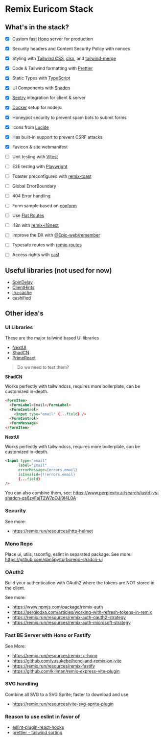 # Remix Euricom Stack

## What's in the stack?

- [x] Custom fast [Hono](https://hono.dev/) server for production
- [x] Security headers and Content Security Policy with nonces
- [x] Styling with [Tailwind CSS](https://tailwindcss.com/), [clsx](https://www.npmjs.com/package/clsx), and
      [tailwind-merge](https://www.npmjs.com/package/tailwind-merge)
- [x] Code & Tailwind formatting with [Prettier](https://prettier.io/)
- [x] Static Types with [TypeScript](https://typescriptlang.org/)
- [x] UI Components with [Shadcn](https://ui.shadcn.com/)
- [x] [Sentry](https://sentry.io/) integration for client & server
- [x] [Docker](https://docs.docker.com/engine/install) setup for nodejs.
- [x] Honeypot security to prevent spam bots to submit forms
- [x] Icons from [Lucide](https://lucide.dev/icons/)
- [x] Has built-in support to prevent CSRF attacks
- [x] Favicon & site webmanifest
- [ ] Unit testing with [Vitest](https://vitest.dev/)
- [ ] E2E testing with [Playwright](https://playwright.dev/)
- [ ] Toaster preconfigured with [remix-toast](https://remix.run/resources/remix-toast)
- [ ] Global ErrorBoundary
- [ ] 404 Error handling
- [ ] Form sample based on [conform](https://github.com/edmundhung/conform)
- [ ] Use [Flat Routes](https://github.com/kiliman/remix-flat-routes)
- [ ] I18n with [remix-i18next](https://www.npmjs.com/package/remix-i18next)
- [ ] Improve the DX with [@Epic-web/remember](https://remix.run/resources/@epic-web/remember)
- [ ] Typesafe routes with [remix-routes](https://github.com/yesmeck/remix-routes)
- [ ] Access rights with [casl](https://casl.js.org/v6/en/)


## Useful libraries (not used for now)

- [SpinDelay](https://github.com/smeijer/spin-delay)
- [ClientHints](https://github.com/epicweb-dev/client-hints)
- [lru-cache](https://www.npmjs.com/package/lru-cache)
- [cashified](https://github.com/epicweb-dev/cachified)
  

## Other idea's

### UI Libraries

These are the major tailwind based UI libraries

* [NextUI](https://nextui.org/)
* [ShadCN](https://ui.shadcn.com/)
* [PrimeReact](https://primereact.org/)

> Do we need to test them?

**ShadCN**

Works perfectly with tailwindcss, requires more boilerplate, can be customized in-depth.

```html
<FormItem>
  <FormLabel>Email</FormLabel>
  <FormControl>
    <Input type="email" {...field} />
  <FormControl>
  <FormMessage>
</FormItem>
```

**NextUI**

Works perfectly with tailwindcss, requires more boilerplate, can be customized in-depth.

```html
<Input type="email"
      label="Email" 
      errorMessage={errors.email} 
      isInvalid={!!errors.email}
      {...field}
/>
```

You can also combine them, see: https://www.perplexity.ai/search/justd-vs-shadcn-qs6zyFajT2W7pOJj9I4L0A

### Security

See more:
* https://remix.run/resources/http-helmet

### Mono Repo

Place ui, utils, tsconfig, eslint in separated package.
See more: https://github.com/dan5py/turborepo-shadcn-ui

### OAuth2

Build your authentication with OAuth2 where the tokens are NOT stored 
in the client. 

See more: 
* https://www.npmjs.com/package/remix-auth
* https://sergiodxa.com/articles/working-with-refresh-tokens-in-remix
* https://remix.run/resources/remix-auth-oauth2-strategy
* https://remix.run/resources/remix-auth-microsoft-strategy
  
### Fast BE Server with Hono or Fastify

See More: 
* https://remix.run/resources/remix-+-hono
* https://github.com/yusukebe/hono-and-remix-on-vite
* https://remix.run/resources/remix-fastify
* https://github.com/kiliman/remix-express-vite-plugin
  
### SVG handling

Combine all SVG to a SVG Sprite; faster to download and use

* https://remix.run/resources/vite-svg-sprite-plugin

### Reason to use eslint in favor of 

* [eslint-plugin-react-hooks](https://www.npmjs.com/package/eslint-plugin-react-hooks)
* [prettier - tailwind sorting](https://tailwindcss.com/blog/automatic-class-sorting-with-prettier) 
